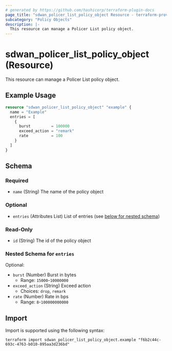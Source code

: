 ```yaml
---
# generated by https://github.com/hashicorp/terraform-plugin-docs
page_title: "sdwan_policer_list_policy_object Resource - terraform-provider-sdwan"
subcategory: "Policy Objects"
description: |-
  This resource can manage a Policer List policy object.
---
```


# sdwan_policer_list_policy_object (Resource)

This resource can manage a Policer List policy object.

## Example Usage

```terraform
resource "sdwan_policer_list_policy_object" "example" {
  name = "Example"
  entries = [
    {
      burst         = 100000
      exceed_action = "remark"
      rate          = 100
    }
  ]
}
```

<!-- schema generated by tfplugindocs -->
## Schema

### Required

- `name` (String) The name of the policy object

### Optional

- `entries` (Attributes List) List of entries (see [below for nested schema](#nestedatt--entries))

### Read-Only

- `id` (String) The id of the policy object

<a id="nestedatt--entries"></a>
### Nested Schema for `entries`

Optional:

- `burst` (Number) Burst in bytes
  - Range: `15000`-`10000000`
- `exceed_action` (String) Exceed action
  - Choices: `drop`, `remark`
- `rate` (Number) Rate in bps
  - Range: `8`-`100000000000`

## Import

Import is supported using the following syntax:

```shell
terraform import sdwan_policer_list_policy_object.example "f6b2c44c-693c-4763-b010-895aa3d236bd"
```
